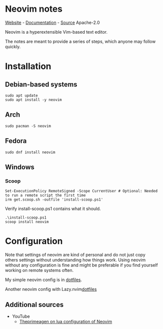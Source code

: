 # Neovim notes

[Website](https://neovim.io/) - [Documentation](https://neovim.io/doc/) - [Source](https://github.com/neovim/neovim) Apache-2.0

Neovim is a hyperextensible Vim-based text editor.

The notes are meant to provide a series of steps, which anyone may follow quickly.

# Installation

## Debian-based systems

```
sudo apt update
sudo apt install -y neovim
```
## Arch

```
sudo pacman -S neovim
```

## Fedora

```
sudo dnf install neovim
```

## Windows

### Scoop

```
Set-ExecutionPolicy RemoteSigned -Scope CurrentUser # Optional: Needed to run a remote script the first time
irm get.scoop.sh -outfile 'install-scoop.ps1'
```

Verify install-scoop.ps1 contains what it should.

```
.\install-scoop.ps1
scoop install neovim
```

# Configuration

Note that settings of neovim are kind of personal and do not just copy others settings without understanding how things work. Using neovim without any configuration is fine and might be preferable if you find yourself working on remote systems often.

My simple neovim config is in [dotfiles](https://github.com/TechnologyClassroom/dotfiles/blob/master/nvim.rc).


Another neovim config with Lazy.nvim[dotfiles](https://github.com/wujackwill/nvim)


## Additional sources

* YouTube
  * [Theprimeagen on lua configuration of Neovim](https://www.youtube.com/watch?v=w7i4amO_zaE&t=589s)

